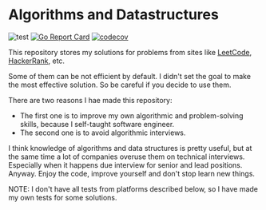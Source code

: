 # Algorithms and Datastructures

![test](https://github.com/idexter/algorithms-and-datastructures/workflows/test/badge.svg)
[![Go Report Card](https://goreportcard.com/badge/github.com/idexter/algorithms-and-datastructures)](https://goreportcard.com/report/github.com/idexter/algorithms-and-datastructures)
[![codecov](https://codecov.io/gh/idexter/algorithms-and-datastructures/branch/master/graph/badge.svg?token=LHA4hN5boC)](codecov)

This repository stores my solutions for problems from sites like [LeetCode](https://leetcode.com), [HackerRank](https://hackerrank.com), etc.

Some of them can be not efficient by default. I didn't set the goal to make the most effective solution. So be careful if you decide to use them.

There are two reasons I hae made this repository:
- The first one is to improve my own algorithmic and problem-solving skills, because I self-taught software engineer.
- The second one is to avoid algorithmic interviews.

I think knowledge of algorithms and data structures is pretty useful, but at the same time a lot of companies overuse them on technical interviews.
Especially when it happens due interview for senior and lead positions. Anyway. Enjoy the code, improve yourself and don't stop learn new things.

NOTE: I don't have all tests from platforms described below, so I have made my own tests for some solutions.

